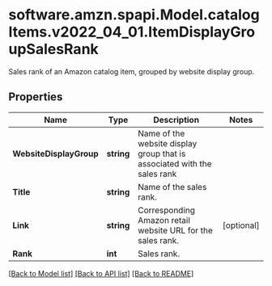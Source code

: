 # software.amzn.spapi.Model.catalogItems.v2022_04_01.ItemDisplayGroupSalesRank
Sales rank of an Amazon catalog item, grouped by website display group.

## Properties

Name | Type | Description | Notes
------------ | ------------- | ------------- | -------------
**WebsiteDisplayGroup** | **string** | Name of the website display group that is associated with the sales rank | 
**Title** | **string** | Name of the sales rank. | 
**Link** | **string** | Corresponding Amazon retail website URL for the sales rank. | [optional] 
**Rank** | **int** | Sales rank. | 

[[Back to Model list]](../README.md#documentation-for-models) [[Back to API list]](../README.md#documentation-for-api-endpoints) [[Back to README]](../README.md)

